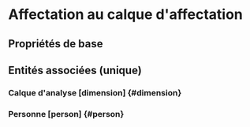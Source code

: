 # Affectation au calque d'affectation
<!--- THIS FILE IS GENERATED PLEASE DO NOT EDIT IT DIRECTLY --->



## Propriétés de base



## Entités associées (unique)

### Calque d'analyse [dimension] {#dimension}
        

### Personne [person] {#person}
        





